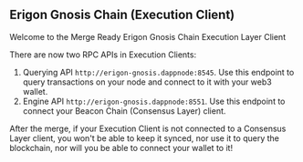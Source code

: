 ## Erigon Gnosis Chain (Execution Client)

Welcome to the Merge Ready Erigon Gnosis Chain Execution Layer Client

There are now two RPC APIs in Execution Clients:

1. Querying API `http://erigon-gnosis.dappnode:8545`. Use this endpoint to query transactions on your node and connect to it with your web3 wallet.
2. Engine API `http://erigon-gnosis.dappnode:8551`. Use this endpoint to connect your Beacon Chain (Consensus Layer) client.

After the merge, if your Execution Client is not connected to a Consensus Layer client, you won't be able to keep it synced, nor use it to query the blockchain, nor will you be able to connect your wallet to it!
